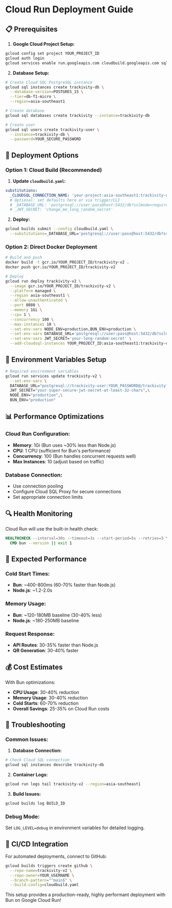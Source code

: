 # Cloud Run Deployment Guide

## 📋 Prerequisites

1. **Google Cloud Project Setup:**

```bash
gcloud config set project YOUR_PROJECT_ID
gcloud auth login
gcloud services enable run.googleapis.com cloudbuild.googleapis.com sqladmin.googleapis.com
```

2. **Database Setup:**

```bash
# Create Cloud SQL PostgreSQL instance
gcloud sql instances create trackivity-db \
  --database-version=POSTGRES_15 \
  --tier=db-f1-micro \
  --region=asia-southeast1

# Create database
gcloud sql databases create trackivity --instance=trackivity-db

# Create user
gcloud sql users create trackivity-user \
  --instance=trackivity-db \
  --password=YOUR_SECURE_PASSWORD
```

## 🚀 Deployment Options

### Option 1: Cloud Build (Recommended)

1. **Update `cloudbuild.yaml`:**

```yaml
substitutions:
  _CLOUDSQL_CONNECTION_NAME: 'your-project:asia-southeast1:trackivity-db'
  # Optional: set defaults here or via trigger/CLI
  # _DATABASE_URL: 'postgresql://user:pass@host:5432/db?sslmode=require'
  # _JWT_SECRET: 'change_me_long_random_secret'
```

2. **Deploy:**

```bash
gcloud builds submit --config cloudbuild.yaml \
  --substitutions=_DATABASE_URL='postgresql://user:pass@host:5432/db?sslmode=require',_JWT_SECRET='your-long-random-secret'
```

### Option 2: Direct Docker Deployment

```bash
# Build and push
docker build -t gcr.io/YOUR_PROJECT_ID/trackivity-v2 .
docker push gcr.io/YOUR_PROJECT_ID/trackivity-v2

# Deploy
gcloud run deploy trackivity-v2 \
  --image gcr.io/YOUR_PROJECT_ID/trackivity-v2 \
  --platform managed \
  --region asia-southeast1 \
  --allow-unauthenticated \
  --port 8080 \
  --memory 1Gi \
  --cpu 1 \
  --concurrency 100 \
  --max-instances 10 \
  --set-env-vars NODE_ENV=production,BUN_ENV=production \
  --set-env-vars DATABASE_URL='postgresql://user:pass@host:5432/db?sslmode=require' \
  --set-env-vars JWT_SECRET='your-long-random-secret' \
  --add-cloudsql-instances YOUR_PROJECT_ID:asia-southeast1:trackivity-db
```

## 🔐 Environment Variables Setup

```bash
# Required environment variables
gcloud run services update trackivity-v2 \
  --set-env-vars \
  DATABASE_URL="postgresql://trackivity-user:YOUR_PASSWORD@/trackivity?host=/cloudsql/YOUR_PROJECT_ID:asia-southeast1:trackivity-db",\
  JWT_SECRET="your-super-secure-jwt-secret-at-least-32-chars",\
  NODE_ENV="production",\
  BUN_ENV="production"
```

## 📊 Performance Optimizations

### Cloud Run Configuration:

- **Memory**: 1Gi (Bun uses ~30% less than Node.js)
- **CPU**: 1 CPU (sufficient for Bun's performance)
- **Concurrency**: 100 (Bun handles concurrent requests well)
- **Max Instances**: 10 (adjust based on traffic)

### Database Connection:

- Use connection pooling
- Configure Cloud SQL Proxy for secure connections
- Set appropriate connection limits

## 🔍 Health Monitoring

Cloud Run will use the built-in health check:

```dockerfile
HEALTHCHECK --interval=30s --timeout=3s --start-period=5s --retries=3 \
  CMD bun --version || exit 1
```

## 🚀 Expected Performance

### Cold Start Times:

- **Bun**: ~400-800ms (60-70% faster than Node.js)
- **Node.js**: ~1.2-2.0s

### Memory Usage:

- **Bun**: ~120-180MB baseline (30-40% less)
- **Node.js**: ~180-250MB baseline

### Request Response:

- **API Routes**: 30-35% faster than Node.js
- **QR Generation**: 30-40% faster

## 💰 Cost Estimates

With Bun optimizations:

- **CPU Usage**: 30-40% reduction
- **Memory Usage**: 30-40% reduction
- **Cold Starts**: 60-70% reduction
- **Overall Savings**: 25-35% on Cloud Run costs

## 🔧 Troubleshooting

### Common Issues:

1. **Database Connection:**

```bash
# Check Cloud SQL connection
gcloud sql instances describe trackivity-db
```

2. **Container Logs:**

```bash
gcloud run logs tail trackivity-v2 --region=asia-southeast1
```

3. **Build Issues:**

```bash
gcloud builds log BUILD_ID
```

### Debug Mode:

Set `LOG_LEVEL=debug` in environment variables for detailed logging.

## 🔄 CI/CD Integration

For automated deployments, connect to GitHub:

```bash
gcloud builds triggers create github \
  --repo-name=trackivity-v2 \
  --repo-owner=YOUR_USERNAME \
  --branch-pattern="^main$" \
  --build-config=cloudbuild.yaml
```

This setup provides a production-ready, highly performant deployment with Bun on Google Cloud Run!
